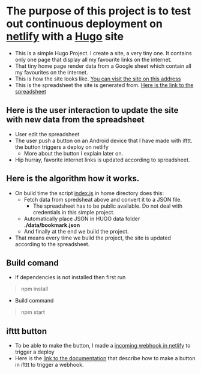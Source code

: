 # The purpose of this project is to test out continuous deployment on [netlify](https://www.netlify.com/) with a [Hugo](https://gohugo.io/) site
- This is a simple Hugo Project. I create a site, a very tiny one. It contains only one page that display all my favourite links on the internet. 
- That tiny home page render data from a Google sheet which contain all my favourites on the internet. 
- This is how the site looks like. [You can visit the site on this address](https://viksaas.netlify.com/)
- This is the spreadsheet the site is generated from. [Here is the link to the spreadsheet](https://docs.google.com/spreadsheets/d/1cWfyYQrW2RGY_CmDfJ4LtQCLgyKmbqC-oeYbLOserfo/edit#gid=0)

##  Here is the user interaction to update the site with new data from the spreadsheet
- User edit the spreadsheet
- The user push a button on an Android device that I have made with ifttt. the button triggers a deploy on netlify
  - More about the button I explain later on.
- Hip hurray, favorite internet links is updated according to spreadsheet.

## Here is the algorithm how it works. 
- On build time the script [index.js](./index.js) in home directory does this:
    - Fetch data from spredsheat above and convert it to a JSON file.
      - The spreadsheet has to be public available. Do not deal with credentials in this simple project.
    - Automatically place JSON in HUGO data folder **./data/bookmark.json**
    - And finally at the end we build the project.
- That means every time we build the project, the site is updated according to the spreadsheet.

## Build comand
- If dependencies is not installed then first run
> npm install
- Build command
> npm start

## ifttt button
- To be able to make the button, I made a [incoming webhook in netlify](https://www.netlify.com/docs/webhooks/) to trigger a deploy
- Here is the [link to the documentation](https://vninja.net/2018/12/13/netlify-webhooks/) that describe how to make a button in ifttt to trigger a webhook.
